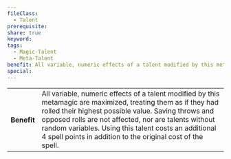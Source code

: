 ```yaml
---
fileClass:
  - Talent
prerequisite: 
share: true
keyword: 
tags:
  - Magic-Talent
  - Meta-Talent
benefit: All variable, numeric effects of a talent modified by this metamagic are maximized, treating them as if they had rolled their highest possible value. Saving throws and opposed rolls are not affected, nor are talents without random variables. Using this talent costs an additional 4 spell points in addition to the original cost of the spell.
special: 
---
```

<p><span dir="ltr" style="overflow-x: auto;"><table><tbody><tr><th dir="ltr">Benefit</th><td dir="ltr">All variable, numeric effects of a talent modified by this metamagic are maximized, treating them as if they had rolled their highest possible value. Saving throws and opposed rolls are not affected, nor are talents without random variables. Using this talent costs an additional 4 spell points in addition to the original cost of the spell.</td></tr></tbody></table></span></p>